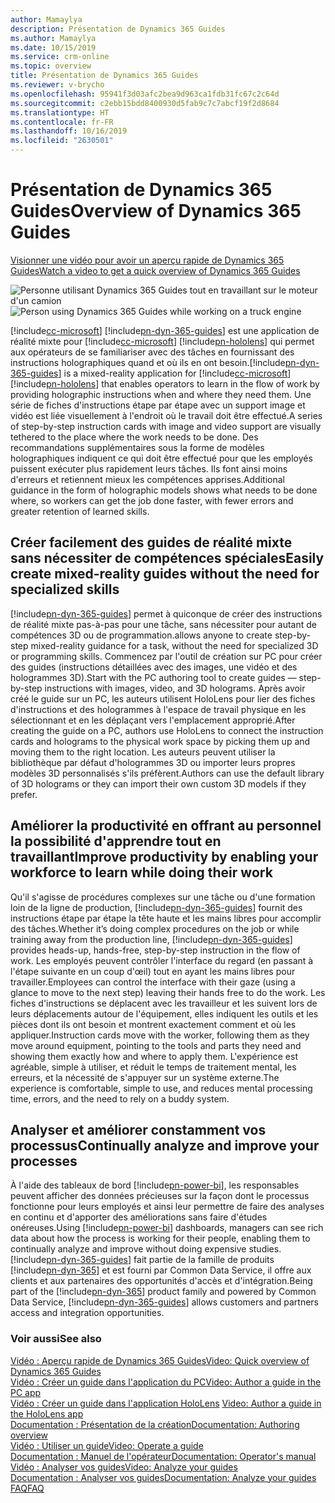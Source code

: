 ```yaml
---
author: Mamaylya
description: Présentation de Dynamics 365 Guides
ms.author: Mamaylya
ms.date: 10/15/2019
ms.service: crm-online
ms.topic: overview
title: Présentation de Dynamics 365 Guides
ms.reviewer: v-brycho
ms.openlocfilehash: 95941f3d03afc2bea9d963ca1fdb31fc67c2c64d
ms.sourcegitcommit: c2ebb15bdd8400930d5fab9c7c7abcf19f2d8684
ms.translationtype: HT
ms.contentlocale: fr-FR
ms.lasthandoff: 10/16/2019
ms.locfileid: "2630501"
---
```

# <a name="overview-of-dynamics-365-guides"></a><span data-ttu-id="c13d2-103">Présentation de Dynamics 365 Guides</span><span class="sxs-lookup"><span data-stu-id="c13d2-103">Overview of Dynamics 365 Guides</span></span>

[<span data-ttu-id="c13d2-104">Visionner une vidéo pour avoir un aperçu rapide de Dynamics 365 Guides</span><span class="sxs-lookup"><span data-stu-id="c13d2-104">Watch a video to get a quick overview of Dynamics 365 Guides</span></span>](https://aka.ms/guidesoverview)

<span data-ttu-id="c13d2-105">![Personne utilisant Dynamics 365 Guides tout en travaillant sur le moteur d'un camion](media/woman-at-work.PNG "Personne utilisant Dynamics 365 Guides tout en travaillant sur le moteur d'un camion")</span><span class="sxs-lookup"><span data-stu-id="c13d2-105">![Person using Dynamics 365 Guides while working on a truck engine](media/woman-at-work.PNG "Person using Dynamics 365 Guides while working on a truck engine")</span></span> 

[!include[cc-microsoft](../includes/cc-microsoft.md)] <span data-ttu-id="c13d2-106">[!include[pn-dyn-365-guides](../includes/pn-dyn-365-guides.md)] est une application de réalité mixte pour [!include[cc-microsoft](../includes/cc-microsoft.md)] [!include[pn-hololens](../includes/pn-hololens.md)] qui permet aux opérateurs de se familiariser avec des tâches en fournissant des instructions holographiques quand et où ils en ont besoin.</span><span class="sxs-lookup"><span data-stu-id="c13d2-106">[!include[pn-dyn-365-guides](../includes/pn-dyn-365-guides.md)] is a mixed-reality application for [!include[cc-microsoft](../includes/cc-microsoft.md)] [!include[pn-hololens](../includes/pn-hololens.md)] that enables operators to learn in the flow of work by providing holographic instructions when and where they need them.</span></span> <span data-ttu-id="c13d2-107">Une série de fiches d'instructions étape par étape avec un support image et vidéo est liée visuellement à l'endroit où le travail doit être effectué.</span><span class="sxs-lookup"><span data-stu-id="c13d2-107">A series of step-by-step instruction cards with image and video support are visually tethered to the place where the work needs to be done.</span></span> <span data-ttu-id="c13d2-108">Des recommandations supplémentaires sous la forme de modèles holographiques indiquent ce qui doit être effectué pour que les employés puissent exécuter plus rapidement leurs tâches. Ils font ainsi moins d'erreurs et retiennent mieux les compétences apprises.</span><span class="sxs-lookup"><span data-stu-id="c13d2-108">Additional guidance in the form of holographic models shows what needs to be done where, so workers can get the job done faster, with fewer errors and greater retention of learned skills.</span></span> 

## <a name="easily-create-mixed-reality-guides-without-the-need-for-specialized-skills"></a><span data-ttu-id="c13d2-109">Créer facilement des guides de réalité mixte sans nécessiter de compétences spéciales</span><span class="sxs-lookup"><span data-stu-id="c13d2-109">Easily create mixed-reality guides without the need for specialized skills</span></span>

[!include[pn-dyn-365-guides](../includes/pn-dyn-365-guides.md)] <span data-ttu-id="c13d2-110">permet à quiconque de créer des instructions de réalité mixte pas-à-pas pour une tâche, sans nécessiter pour autant de compétences 3D ou de programmation.</span><span class="sxs-lookup"><span data-stu-id="c13d2-110">allows anyone to create step-by-step mixed-reality guidance for a task, without the need for specialized 3D or programming skills.</span></span> <span data-ttu-id="c13d2-111">Commencez par l'outil de création sur PC pour créer des guides (instructions détaillées avec des images, une vidéo et des hologrammes 3D).</span><span class="sxs-lookup"><span data-stu-id="c13d2-111">Start with the PC authoring tool to create guides — step-by-step instructions with images, video, and 3D holograms.</span></span> <span data-ttu-id="c13d2-112">Après avoir créé le guide sur un PC, les auteurs utilisent HoloLens pour lier des fiches d'instructions et des hologrammes à l'espace de travail physique en les sélectionnant et en les déplaçant vers l'emplacement approprié.</span><span class="sxs-lookup"><span data-stu-id="c13d2-112">After creating the guide on a PC, authors use HoloLens to connect the instruction cards and holograms to the physical work space by picking them up and moving them to the right location.</span></span> <span data-ttu-id="c13d2-113">Les auteurs peuvent utiliser la bibliothèque par défaut d'hologrammes 3D ou importer leurs propres modèles 3D personnalisés s'ils préfèrent.</span><span class="sxs-lookup"><span data-stu-id="c13d2-113">Authors can use the default library of 3D holograms or they can import their own custom 3D models if they prefer.</span></span>   

## <a name="improve-productivity-by-enabling-your-workforce-to-learn-while-doing-their-work"></a><span data-ttu-id="c13d2-114">Améliorer la productivité en offrant au personnel la possibilité d'apprendre tout en travaillant</span><span class="sxs-lookup"><span data-stu-id="c13d2-114">Improve productivity by enabling your workforce to learn while doing their work</span></span>

<span data-ttu-id="c13d2-115">Qu'il s'agisse de procédures complexes sur une tâche ou d'une formation loin de la ligne de production, [!include[pn-dyn-365-guides](../includes/pn-dyn-365-guides.md)] fournit des instructions étape par étape la tête haute et les mains libres pour accomplir des tâches.</span><span class="sxs-lookup"><span data-stu-id="c13d2-115">Whether it’s doing complex procedures on the job or while training away from the production line, [!include[pn-dyn-365-guides](../includes/pn-dyn-365-guides.md)] provides heads-up, hands-free, step-by-step instruction in the flow of work.</span></span> <span data-ttu-id="c13d2-116">Les employés peuvent contrôler l'interface du regard (en passant à l'étape suivante en un coup d'œil) tout en ayant les mains libres pour travailler.</span><span class="sxs-lookup"><span data-stu-id="c13d2-116">Employees can control the interface with their gaze (using a glance to move to the next step) leaving their hands free to do the work.</span></span> <span data-ttu-id="c13d2-117">Les fiches d'instructions se déplacent avec les travailleur et les suivent lors de leurs déplacements autour de l'équipement, elles indiquent les outils et les pièces dont ils ont besoin et montrent exactement comment et où les appliquer.</span><span class="sxs-lookup"><span data-stu-id="c13d2-117">Instruction cards move with the worker, following them as they move around equipment, pointing to the tools and parts they need and showing them exactly how and where to apply them.</span></span> <span data-ttu-id="c13d2-118">L'expérience est agréable, simple à utiliser, et réduit le temps de traitement mental, les erreurs, et la nécessité de s'appuyer sur un système externe.</span><span class="sxs-lookup"><span data-stu-id="c13d2-118">The experience is comfortable, simple to use, and reduces mental processing time, errors, and the need to rely on a buddy system.</span></span> 

## <a name="continually-analyze-and-improve-your-processes"></a><span data-ttu-id="c13d2-119">Analyser et améliorer constamment vos processus</span><span class="sxs-lookup"><span data-stu-id="c13d2-119">Continually analyze and improve your processes</span></span>   

<span data-ttu-id="c13d2-120">À l'aide des tableaux de bord [!include[pn-power-bi](../includes/pn-power-bi.md)], les responsables peuvent afficher des données précieuses sur la façon dont le processus fonctionne pour leurs employés et ainsi leur permettre de faire des analyses en continu et d'apporter des améliorations sans faire d'études onéreuses.</span><span class="sxs-lookup"><span data-stu-id="c13d2-120">Using [!include[pn-power-bi](../includes/pn-power-bi.md)] dashboards, managers can see rich data about how the process is working for their people, enabling them to continually analyze and improve without doing expensive studies.</span></span> <span data-ttu-id="c13d2-121">[!include[pn-dyn-365-guides](../includes/pn-dyn-365-guides.md)] fait partie de la famille de produits [!include[pn-dyn-365](../includes/pn-dyn-365.md)] et est fourni par Common Data Service, il offre aux clients et aux partenaires des opportunités d'accès et d'intégration.</span><span class="sxs-lookup"><span data-stu-id="c13d2-121">Being part of the [!include[pn-dyn-365](../includes/pn-dyn-365.md)] product family and powered by Common Data Service, [!include[pn-dyn-365-guides](../includes/pn-dyn-365-guides.md)] allows customers and partners access and integration opportunities.</span></span>

### <a name="see-also"></a><span data-ttu-id="c13d2-122">Voir aussi</span><span class="sxs-lookup"><span data-stu-id="c13d2-122">See also</span></span>

[<span data-ttu-id="c13d2-123">Vidéo : Aperçu rapide de Dynamics 365 Guides</span><span class="sxs-lookup"><span data-stu-id="c13d2-123">Video: Quick overview of Dynamics 365 Guides</span></span>](https://aka.ms/guidesoverview)<br>
[<span data-ttu-id="c13d2-124">Vidéo : Créer un guide dans l'application du PC</span><span class="sxs-lookup"><span data-stu-id="c13d2-124">Video: Author a guide in the PC app</span></span>](https://aka.ms/pcauthor)<br><span data-ttu-id="c13d2-125"> 
[Vidéo : Créer un guide dans l'application HoloLens](https://aka.ms/hololensauthor)</span><span class="sxs-lookup"><span data-stu-id="c13d2-125"> 
[Video: Author a guide in the HoloLens app](https://aka.ms/hololensauthor)</span></span><br>
[<span data-ttu-id="c13d2-126">Documentation : Présentation de la création</span><span class="sxs-lookup"><span data-stu-id="c13d2-126">Documentation: Authoring overview</span></span>](authoring-overview.md)<br>
[<span data-ttu-id="c13d2-127">Vidéo : Utiliser un guide</span><span class="sxs-lookup"><span data-stu-id="c13d2-127">Video: Operate a guide</span></span>](https://aka.ms/guidesoperate)<br>
[<span data-ttu-id="c13d2-128">Documentation : Manuel de l'opérateur</span><span class="sxs-lookup"><span data-stu-id="c13d2-128">Documentation: Operator's manual</span></span>](operator-guide.md)<br>
[<span data-ttu-id="c13d2-129">Vidéo : Analyser vos guides</span><span class="sxs-lookup"><span data-stu-id="c13d2-129">Video: Analyze your guides</span></span>](https://aka.ms/guidesanalyze)<br>
[<span data-ttu-id="c13d2-130">Documentation : Analyser vos guides</span><span class="sxs-lookup"><span data-stu-id="c13d2-130">Documentation: Analyze your guides</span></span>](analytics-guide.md)<br>
[<span data-ttu-id="c13d2-131">FAQ</span><span class="sxs-lookup"><span data-stu-id="c13d2-131">FAQ</span></span>](faq.md)

